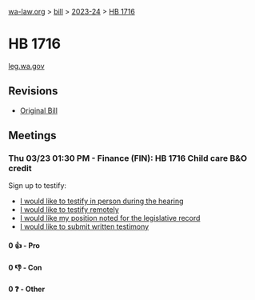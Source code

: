 [wa-law.org](/) > [bill](/bill/) > [2023-24](/bill/2023-24/) > [HB 1716](/bill/2023-24/hb/1716/)

# HB 1716
[leg.wa.gov](https://app.leg.wa.gov/billsummary?BillNumber=1716&Year=2023&Initiative=false)

## Revisions
* [Original Bill](1/)

## Meetings
### Thu 03/23 01:30 PM - Finance (FIN): HB 1716 Child care B&O credit
Sign up to testify:
* [I would like to testify in person during the hearing](https://app.leg.wa.gov/csi/Testifier/Add?chamber=House&mId=31062&aId=153666&caId=22342&tId=1)
* [I would like to testify remotely](https://app.leg.wa.gov/csi/Testifier/Add?chamber=House&mId=31062&aId=153666&caId=22342&tId=2)
* [I would like my position noted for the legislative record](https://app.leg.wa.gov/csi/Testifier/Add?chamber=House&mId=31062&aId=153666&caId=22342&tId=3)
* [I would like to submit written testimony](https://app.leg.wa.gov/csi/Testifier/Add?chamber=House&mId=31062&aId=153666&caId=22342&tId=4)

#### 0 👍 - Pro

#### 0 👎 - Con

#### 0 ❓ - Other
